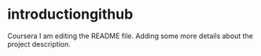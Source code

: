 # introductiongithub
Coursera
I am editing the README file. Adding some more details about the project description.
